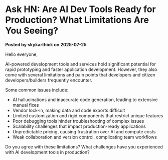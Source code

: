 # Ask HN: Are AI Dev Tools Ready for Production? What Limitations Are You Seeing?

**Posted by skykarthick on 2025-07-25**

Hello everyone,

AI-powered development tools and services hold significant potential for rapid prototyping and faster application development. However, they also come with several limitations and pain points that developers and citizen developers/builders frequently encounter.

Some common issues include:

- AI hallucinations and inaccurate code generation, leading to extensive manual fixes
- Vendor lock-in, making data and code exports difficult
- Limited customization and rigid components that restrict unique features
- Poor debugging tools hinder troubleshooting of complex issues
- Scalability challenges that impact production-ready applications
- Unpredictable pricing, causing frustration over AI and compute costs
- Weak collaboration and version control, complicating team workflows

Do you agree with these limitations? What challenges have you experienced with AI development tools in production?